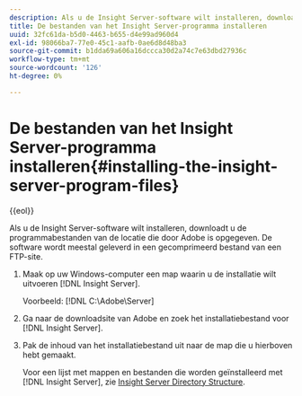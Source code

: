 ```yaml
---
description: Als u de Insight Server-software wilt installeren, downloadt u de programmabestanden van de locatie die door Adobe is opgegeven. De software wordt meestal geleverd in een gecomprimeerd bestand van een FTP-site.
title: De bestanden van het Insight Server-programma installeren
uuid: 32fc61da-b5d0-4463-b655-d4e99ad960d4
exl-id: 98066ba7-77e0-45c1-aafb-0ae6d8d48ba3
source-git-commit: b1dda69a606a16dccca30d2a74c7e63dbd27936c
workflow-type: tm+mt
source-wordcount: '126'
ht-degree: 0%

---
```


# De bestanden van het Insight Server-programma installeren{#installing-the-insight-server-program-files}

{{eol}}

Als u de Insight Server-software wilt installeren, downloadt u de programmabestanden van de locatie die door Adobe is opgegeven. De software wordt meestal geleverd in een gecomprimeerd bestand van een FTP-site.

1. Maak op uw Windows-computer een map waarin u de installatie wilt uitvoeren [!DNL Insight Server].

   Voorbeeld: [!DNL C:\Adobe\Server]

1. Ga naar de downloadsite van Adobe en zoek het installatiebestand voor [!DNL Insight Server].
1. Pak de inhoud van het installatiebestand uit naar de map die u hierboven hebt gemaakt.

   Voor een lijst met mappen en bestanden die worden geïnstalleerd met [!DNL Insight Server], zie [Insight Server Directory Structure](../../../../home/c-inst-svr/c-cfg-stgs-ref/c-ins-svr-dir-str.md#concept-5bcc8cf6d4d44fa6be43a97d23d1a20c).
